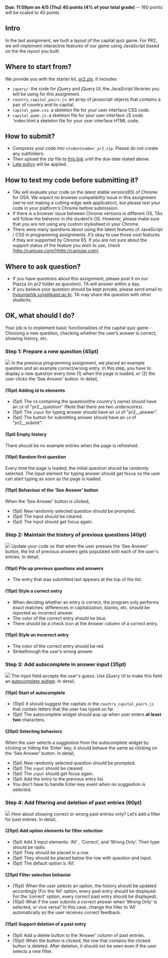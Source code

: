 **Due: 11:59pm on 4/5 (Thu)**
**40 points (4% of your total grade)**
 -- 160 points will be scaled to 40 points

## Intro
In the last assignment, we built a layout of the capital quiz game. For PR2, we will implement interactive features of our game using JavaScript based on the the layout you built.


## Where to start from?
We provide you with the starter kit, [pr2.zip](assets/pr2/pr2.zip). It includes
- `jquery/`: the code for jQuery and jQuery UI, the JavaScript libraries you will be using for this assignment.
- `country_capital_pairs.js`: an array of javascript objects that contains a pair of country and its capital.
- `capital_game.css`: a skeleton file for your user interface CSS code.
- `capital_game.js`: a skeleton file for your user interface JS code.
`index.html a skeleton file for your user interface HTML code.

## How to submit?
- Compress your code into `studentnumber_pr2.zip`. Please do not create any subfolders.
- Then upload the zip file to [this link]() until the due date stated above.
- [Late policy](logistics.html#grading) will be applied.

## How to test my code before submitting it?
- TAs will evaluate your code on the latest stable version(65) of Chrome for OSX. We expect no browser compatibility issue in this assignment (we're not making a cutting-edge web application), but please test your code in your platform's Chrome before submission.
- If there is a browser issue between Chrome versions in different OS, TAs will follow the behavior in the student’s OS. However, please make sure that you are not using any custom stylesheet in your Chrome.
- There were many questions about using the latest features of JavaScript / CSS in programming assignments. It’s okay to use those cool features if they are supported by Chrome 65. If you are not sure about the support status of the feature you wish to use, check [http://caniuse.com/](http://caniuse.com).

## Where to ask question?
- If you have questions about this assignment, please post it on our Piazza (in *pr2* folder as *question*). TA will answer within a day.
- If you believe your question should be kept private, please send email to [hyeungshik.jung@kaist.ac.kr](mailto:hyeungshik.jung@kaist.ac.kr). TA may share the question with other students.

## OK, what should I do?
Your job is to implement basic functionalities of the capital quiz game - Choosing a new question, checking whether the user’s answer is correct, showing history, etc.

### Step 1: Prepare a new question (45pt)
![](assets/pr2/step1.gif)
In the previous programming assignment, we placed an example question and an example correct/wrong entry. In this step, you have to display a new question every time (1) when the page is loaded, or (2) the user clicks the ‘See Answer’ button. In detail,

#### (15pt) Adding id to elements
- (5pt) The `td` containing the question(the country's name) should have an `id` of "pr2__question" (Note that there are two underscores).
- (5pt) The `input` for typing answer should have an `id` of "pr2__answer".
- (5pt) The button for submitting answer should have an `id` of "pr2__submit".
#### (5pt) Empty history
There should be no example entries when the page is refreshed.
#### (10pt) Random first question
Every time the page is loaded, the initial question should be randomly selected.
The input element for typing answer should get focus so the user can start typing as soon as the page is loaded.
#### (15pt) Behaviour of the ‘See Answer’ button
When the ‘See Answer’ button is clicked,
- (5pt) New randomly selected question should be prompted.
- (5pt) The input should be cleared.
- (5pt) The input should get focus again.

### Step 2: Maintain the history of previous questions (40pt)
![](assets/pr2/step2.gif)
Update your code so that when the user presses the ‘See Answer’ button, the list of previous answers gets populated with each of the user's entries. In detail,

#### (10pt) Pile up previous questions and answers
- The entry that was submitted last appears at the top of the list.
#### (15pt) Style a correct entry
- When deciding whether an entry is correct, the program only performs exact matches: differences in capitalization, blanks, etc. should be reported as incorrect answer.
- The color of the correct entry should be blue.
- There should be a check icon at the Answer column of a correct entry.
#### (15pt) Style an incorrect entry
- The color of the correct entry should be red.
- Strikethrough the user’s wrong answer.

### Step 3: Add autocomplete in answer input (35pt)
![](assets/pr2/step3.gif)
The input field accepts the user's guess. Use jQuery UI to make this field an [autocomplete widget](https://jqueryui.com/autocomplete/#folding). In detail,

#### (15pt) Start of autocomplete
- (10pt) It should suggest the capitals in the `country_capital_pairs.js` that contain letters that the user has typed so far.
- (5pt) The autocomplete widget should pop up when user enters **at least two** characters.
#### (20pt) Selecting behaviors
When the user selects a suggestion from the autocomplete widget by clicking or hitting the ‘Enter’ key, it should behave the same as clicking on the ‘See Answer’ button. In detail,
- (5pt) New randomly selected question should be prompted.
- (5pt) The `input` should be cleared.
- (5pt) The `input` should get focus again.
- (5pt) Add the entry to the previous entry list.
- You don't have to handle Enter-key event when no suggestion is selected.

### Step 4: Add filtering and deletion of past entries (60pt)
![](assets/pr2/step4.gif)
How about showing correct or wrong past entries only? Let’s add a filter for past entries. In detail,

#### (20pt) Add option elements for filter selection
- (5pt) Add 3 input elements: ‘All’ , ‘Correct’, and ‘Wrong Only’. Their type should be radio.
- (5pt) They should be placed in a row.
- (5pt) They should be placed below the row with question and input.
- (5pt) The default option is ‘All’.
#### (25pt) Filter selection behavior
- (15pt) When the user selects an option, the history should be updated accordingly (For the ‘All’ option, every past entry should be displayed. For the ‘correct’ option, every correct past entry should be displayed).
- (10pt) What if the user submits a correct answer when ‘Wrong Only’ is selected, or vice versa? In this case, change the filter to ‘All’ automatically so the user receives correct feedback.
#### (15pt) Support deletion of a past entry
- (5pt) Add a delete button to the ‘Answer’ column of past entries.
- (10pt) When the button is clicked, the row that contains the clicked button is deleted. After deletion, it should not be seen even if the user selects a new filter.
